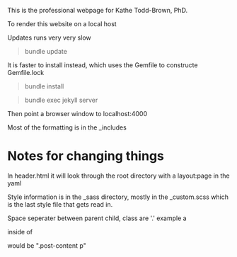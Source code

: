 This is the professional webpage for Kathe Todd-Brown, PhD.

To render this website on a local host

Updates runs very very slow
> bundle update

It is faster to install instead, which uses the Gemfile to constructe Gemfile.lock

> bundle install

> bundle exec jekyll server

Then point a browser window to localhost:4000

Most of the formatting is in the _includes

# Notes for changing things

In header.html it will look through the root directory with a layout:page in the yaml

Style information is in the _sass directory, mostly in the _custom.scss which is the last style file that gets read in.

Space seperater between parent child, class are '.' example a <p> inside of <div class="post-content"> would be ".post-content p"
